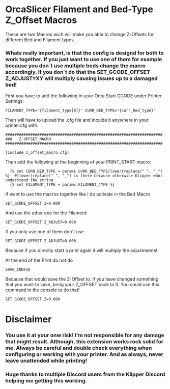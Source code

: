 # OrcaSlicer Filament and Bed-Type Z_Offset Macros
These are two Macros wich will make you able to change Z-Offsets for different Bed and Filament types.


### Whats really important, is that the config is designd for both to work together. If you just want to use one of them for example because you don´t use multiple beds change the macro accordingly. If you don´t do that the SET_GCODE_OFFSET Z_ADJUST=XY will multiply causing issues up to a damaged bed!

First you have to add the following in your Orca Start GCODE under Printer Settings:
```
FILAMENT_TYPE="{filament_type[0]}" CURR_BED_TYPE="{curr_bed_type}"
```
Then will have to upload the .cfg file and inculde it anywhere in your printer.cfg with:

```
#####################################################################
###   Z_OFFSET_MACRO
#####################################################################

[include z_offset_macro.cfg]
```

Then add the following at the beginning of your PRINT_START macro:

```
  {% set CURR_BED_TYPE = params.CURR_BED_TYPE|lower|replace(" ", "_") %}  #|lower|replace(" ", "_") is there because otherwise Klipper wont understand the string
  {% set FILAMENT_TYPE = params.FILAMENT_TYPE %}                          
```

If want to use the macros together like I do activate in the Bed Macro
```
SET_GCODE_OFFSET Z=0.000
```

And use the other one for the Filament:
```
SET_GCODE_OFFSET Z_ADJUST=0.000
```

If you only use one of them don´t use 
```
SET_GCODE_OFFSET Z_ADJUST=0.000
```
Because if you directly start a print again it will multiply the adjustments!

At the end of the Print do not do
```
SAVE_CONFIG
```
Because that would save the Z-Offset to. If you have changed something that you want to save, bring your Z_OFFSET back to 0. You could use this command in the console to do that!
```
SET_GCODE_OFFSET Z=0.000
```
# Disclaimer

### You use it at your onw risk! I'm not responsible for any damage that might result. Although, this extension works rock solid for me. Always be careful and double check everything when configuring or working with your printer. And as always, never leave unattended while printing!

### Huge thanks to multiple Discord users from the Klipper Discord helping me getting this working.
